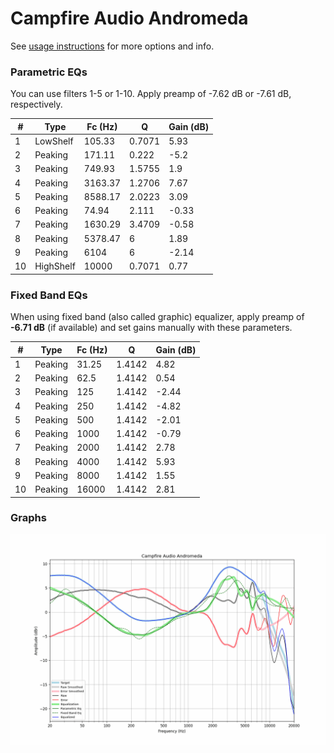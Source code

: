 # Campfire Audio Andromeda
See [usage instructions](https://github.com/jaakkopasanen/AutoEq#usage) for more options and info.

### Parametric EQs
You can use filters 1-5 or 1-10. Apply preamp of -7.62 dB or -7.61 dB, respectively.

|   # | Type      |   Fc (Hz) |      Q |   Gain (dB) |
|-----|-----------|-----------|--------|-------------|
|   1 | LowShelf  |    105.33 | 0.7071 |        5.93 |
|   2 | Peaking   |    171.11 | 0.222  |       -5.2  |
|   3 | Peaking   |    749.93 | 1.5755 |        1.9  |
|   4 | Peaking   |   3163.37 | 1.2706 |        7.67 |
|   5 | Peaking   |   8588.17 | 2.0223 |        3.09 |
|   6 | Peaking   |     74.94 | 2.111  |       -0.33 |
|   7 | Peaking   |   1630.29 | 3.4709 |       -0.58 |
|   8 | Peaking   |   5378.47 | 6      |        1.89 |
|   9 | Peaking   |   6104    | 6      |       -2.14 |
|  10 | HighShelf |  10000    | 0.7071 |        0.77 |

### Fixed Band EQs
When using fixed band (also called graphic) equalizer, apply preamp of **-6.71 dB** (if available) and set gains manually with these parameters.

|   # | Type    |   Fc (Hz) |      Q |   Gain (dB) |
|-----|---------|-----------|--------|-------------|
|   1 | Peaking |     31.25 | 1.4142 |        4.82 |
|   2 | Peaking |     62.5  | 1.4142 |        0.54 |
|   3 | Peaking |    125    | 1.4142 |       -2.44 |
|   4 | Peaking |    250    | 1.4142 |       -4.82 |
|   5 | Peaking |    500    | 1.4142 |       -2.01 |
|   6 | Peaking |   1000    | 1.4142 |       -0.79 |
|   7 | Peaking |   2000    | 1.4142 |        2.78 |
|   8 | Peaking |   4000    | 1.4142 |        5.93 |
|   9 | Peaking |   8000    | 1.4142 |        1.55 |
|  10 | Peaking |  16000    | 1.4142 |        2.81 |

### Graphs
![](./Campfire%20Audio%20Andromeda.png)
